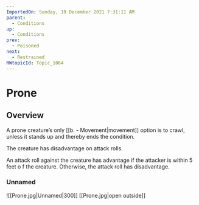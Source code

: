 ```yaml
---
ImportedOn: Sunday, 19 December 2021 7:31:11 AM
parent:
  - Conditions
up:
  - Conditions
prev:
  - Poisoned
next:
  - Restrained
RWtopicId: Topic_1064
---
```

# Prone
## Overview
A prone creature’s only [[b. - Movement|movement]] option is to crawl, unless it stands up and thereby ends the condition.

The creature has disadvantage on attack rolls.

An attack roll against the creature has advantage if the attacker is within 5 feet o f the creature. Otherwise, the attack roll has disadvantage.

### Unnamed
![[Prone.jpg|Unnamed|300]]
[[Prone.jpg|open outside]]
